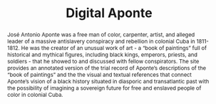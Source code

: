 ---
pid: aponte
done: true
title: Digital Aponte
featured: true
category: Other
tags:
- exhibition
abstract: 'José Antonio Aponte was a free man of color, carpenter, artist, and alleged
  leader of a massive antislavery conspiracy and rebellion in colonial Cuba in 1811-1812.
  He was the creator of an unusual work of art - a “book of paintings” full of historical
  and mythical figures, including black kings, emperors, priests, and soldiers - that
  he showed to and discussed with fellow conspirators. The site provides an annotated
  version of the trial record of Aponte’s descriptions of the “book of paintings”
  and the the visual and textual references that connect Aponte’s vision of a black
  history situated in diasporic and transatlantic past with the possibility of imagining
  a sovereign future for free and enslaved people of color in colonial Cuba. '
pis:
- ferrer
link: https://aponte.hosting.nyu.edu/
image: aponte.jpg
original_img: https://aponte.hosting.nyu.edu/wp-content/uploads/2016/07/003.jpg
hero_image: "/media/projects/aponte.jpg"
order: '029'
layout: project
---